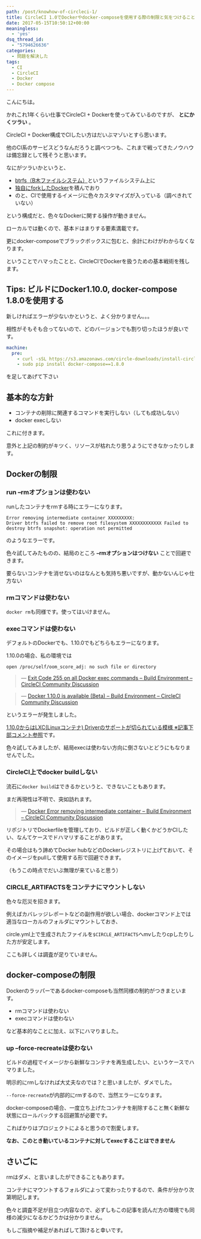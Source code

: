 ```yaml
---
path: /post/knowhow-of-circleci-1/
title: CircleCI 1.0でDockerやdocker-composeを使用する際の制限と気をつけること
date: 2017-05-15T10:50:12+00:00
meaningless:
  - 'yes'
dsq_thread_id:
  - "5794626636"
categories:
  - 問題を解決した
tags:
  - CI
  - CircleCI
  - Docker
  - Docker compose
---
```

こんにちは。
  
かれこれ1年くらい仕事でCircleCI + Dockerを使ってみているのですが、 **とにかくツラい** 。
  
CircleCI + Docker構成でCIしたい方はだいぶマゾいとすら思います。
  
他のCI系のサービスどうなんだろうと調べつつも、これまで戦ってきたノウハウは備忘録として残そうと思います。

なにがツラいかというと、

  * [btrfs（B木ファイルシステム）](https://ja.wikipedia.org/wiki/Btrfs)というファイルシステム上に
  * [独自にforkしたDocker](https://github.com/circleci/docker)を積んでおり
  * のと、CIで使用するイメージに色々カスタマイズが入っている（調べきれていない）

という構成だと、色々なDockerに関する操作が動きません。
  
ローカルでは動くので、基本ドはまりする要素満載です。
  
更にdocker-composeでブラックボックスに包むと、余計にわけがわからなくなります。

ということでハマったことと、CircleCIでDockerを扱うための基本戦術を残します。

<!--more-->

## Tips: ビルドにDocker1.10.0, docker-compose 1.8.0を使用する

新しければエラーが少ないかというと、よく分かりません。。。
  
相性がそもそも合ってないので、どのバージョンでも割り切ったほうが良いです。

```yaml
machine:
  pre:
    - curl -sSL https://s3.amazonaws.com/circle-downloads/install-circleci-docker.sh | bash -s -- 1.10.0
    - sudo pip install docker-compose==1.8.0
```


を足してあげて下さい

基本的な方針
----------------------------------------


  * コンテナの削除に関連するコマンドを実行しない（しても成功しない）
  * docker execしない

これに付きます。
  
意外と上記の制約がキツく、リソースが枯れたり思うようにできなかったりします。

Dockerの制限
----------------------------------------


### run &#8211;rmオプションは使わない

runしたコンテナをrmする時にエラーになります。


```
Error removing intermediate container XXXXXXXXX:
Driver btrfs failed to remove root filesystem XXXXXXXXXXXX Failed to destroy btrfs snapshot: operation not permitted
```


のようなエラーです。
  
色々試してみたものの、結局のところ **&#8211;rmオプションはつけない** ことで回避できます。
  
要らないコンテナを消せないのはなんとも気持ち悪いですが、動かないんじゃ仕方ない

### rmコマンドは使わない

`docker rm`も同様です。使ってはいけません。

### execコマンドは使わない

デフォルトのDockerでも、1.10.0でもどちらもエラーになります。

1.10.0の場合、私の環境では


```
open /proc/self/oom_score_adj: no such file or directory
```


> &mdash; [Exit Code 255 on all Docker exec commands &#8211; Build Environment &#8211; CircleCI Community Discussion](https://discuss.circleci.com/t/exit-code-255-on-all-docker-exec-commands/2506)
    
> &mdash; [Docker 1.10.0 is available (Beta) &#8211; Build Environment &#8211; CircleCI Community Discussion](https://discuss.circleci.com/t/docker-1-10-0-is-available-beta/2100/15)

というエラーが発生しました。

[1.10.0からはLXC(Linuxコンテナ) Driverのサポートが切られている模様 ※記事下部コメント参照](http://qiita.com/sawanoboly/items/c6df7cce870f44ed4aaf)です。
  
色々試してみましたが、結局execは使わない方向に倒さないとどうにもなりませんでした。

### CircleCI上でdocker buildしない

流石に`docker build`はできるかというと、できないこともあります。
  
まだ再現性は不明で、突如訪れます。

> &mdash; [Docker Error removing intermediate container &#8211; Build Environment &#8211; CircleCI Community Discussion](https://discuss.circleci.com/t/docker-error-removing-intermediate-container/70)

リポジトリでDockerfileを管理しており、ビルドが正しく動くかどうかCIしたい、なんてケースでドハマリすることがあります。
  
その場合はもう諦めてDocker hubなどのDockerレジストリに上げておいて、そのイメージをpullして使用する形で回避できます。
  
（もうこの時点でだいぶ無理が来ていると思う）

### CIRCLE_ARTIFACTSをコンテナにマウントしない

色々な厄災を招きます。
  
例えばカバレッジレポートなどの副作用が欲しい場合、dockerコマンド上では適当なローカルのフォルダにマウントしておき、
  
circle.yml上で生成されたファイルを`$CIRCLE_ARTIFACTS`へmvしたりcpしたりした方が安定します。

ここも詳しくは調査が足りていません。

docker-composeの制限
----------------------------------------


Dockerのラッパーであるdocker-composeも当然同様の制約がつきまといます。

  * rmコマンドは使わない
  * execコマンドは使わない

など基本的なことに加え、以下にハマりました。

### up &#8211;force-recreateは使わない

ビルドの過程でイメージから新鮮なコンテナを再生成したい、というケースでハマりました。
  
明示的にrmしなければ大丈夫なのでは？と思いましたが、ダメでした。

`--force-recreate`が内部的にrmするので、当然エラーになります。
  
docker-composeの場合、一度立ち上げたコンテナを削除すること無く新鮮な状態にロールバックする回避策が必要です。
  
こればかりはプロジェクトによると思うので割愛します。
  
**なお、このとき動いているコンテナに対してexecすることはできません**

さいごに
----------------------------------------


rmはダメ、と言いましたができることもあります。
  
コンテナにマウントするフォルダによって変わったりするので、条件が分かり次第明記します。

色々と調査不足が目立つ内容なので、必ずしもこの記事を読んだ方の環境でも同様の減少になるかどうかは分かりません。
  
もしご指摘や補足があればして頂けると幸いです。

<div style="font-size:0px;height:0px;line-height:0px;margin:0;padding:0;clear:both">
</div>